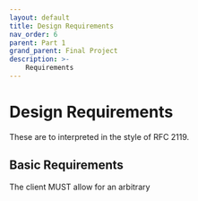 ```yaml
---
layout: default
title: Design Requirements
nav_order: 6
parent: Part 1
grand_parent: Final Project
description: >-
    Requirements
---
```


# Design Requirements

These are to interpreted in the style of RFC 2119.

## Basic Requirements
The client MUST allow for an arbitrary 